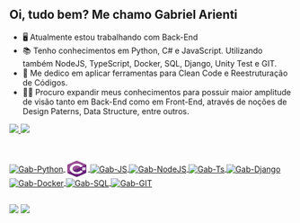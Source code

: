 ## Oi, tudo bem? Me chamo Gabriel Arienti

- 🖥️ Atualmente estou trabalhando com Back-End
- 📚 Tenho conhecimentos em Python, C# e JavaScript. Utilizando também NodeJS, TypeScript, Docker, SQL, Django, Unity Test e GIT.
- 🏹 Me dedico em aplicar ferramentas para Clean Code e Reestruturação de Códigos. 
- 🧑‍💻 Procuro expandir meus conhecimentos para possuir maior amplitude de visão tanto em Back-End como em Front-End, através de noções de Design Paterns, Data Structure, entre outros. 

<div align="left">
  <a href="https://https://github.com/GabrielArienti">
  <img height="150em" src="https://github-readme-stats.vercel.app/api?username=GabrielArienti&show_icons=true&theme=discord_old_blurple&include_all_commits=true&count_private=true"/>
  <img height="150em" src="https://github-readme-stats.vercel.app/api/top-langs/?username=GabrielArienti&layout=compact&langs_count=7&theme=discord_old_blurple"/>
</div>

 ##
  
  <div style="display: inline_block"><br>
  <img align="center" alt="Gab-Python" height="30" width="40" src="https://cdn.jsdelivr.net/gh/devicons/devicon/icons/python/python-original.svg">
  <img align="center" alt="Rab-Csharp" height="30" width="40" src="https://raw.githubusercontent.com/devicons/devicon/master/icons/csharp/csharp-original.svg">
  <img align="center" alt="Gab-JS" height="30" width="40" src="https://cdn.jsdelivr.net/gh/devicons/devicon/icons/javascript/javascript-original.svg">
  <img align="center" alt="Gab-NodeJS" height="30" width="40" src="https://cdn.jsdelivr.net/gh/devicons/devicon/icons/nodejs/nodejs-original.svg">
  <img align="center" alt="Gab-Ts" height="30" width="40" src="https://cdn.jsdelivr.net/gh/devicons/devicon/icons/typescript/typescript-original.svg">
  <img align="center" alt="Gab-Django" height="30" width="40" src="https://cdn.jsdelivr.net/gh/devicons/devicon/icons/django/django-plain.svg">
  <img align="center" alt="Gab-Docker" height="30" width="40" src="https://cdn.jsdelivr.net/gh/devicons/devicon/icons/docker/docker-original.svg">
  <img align="center" alt="Gab-SQL" height="30" width="40" src="https://cdn.jsdelivr.net/gh/devicons/devicon/icons/mysql/mysql-original.svg">
  <img align="center" alt="Gab-GIT" height="30" width="40" src="https://cdn.jsdelivr.net/gh/devicons/devicon/icons/git/git-original.svg">
  
</div>
  
  ##
  
  <div>  
  <a href = "mailto:gabriel17out@hotmail.com"><img src="https://img.shields.io/badge/-Gmail-%23333?style=for-the-badge&logo=gmail&logoColor=white" target="_blank"></a>
  <a href="https://www.linkedin.com/in/gabriel-arienti-barbieri-556310242/" target="_blank"><img src="https://img.shields.io/badge/-LinkedIn-%230077B5?style=for-the-badge&logo=linkedin&logoColor=white" target="_blank"></a> 
 

 
</div>
